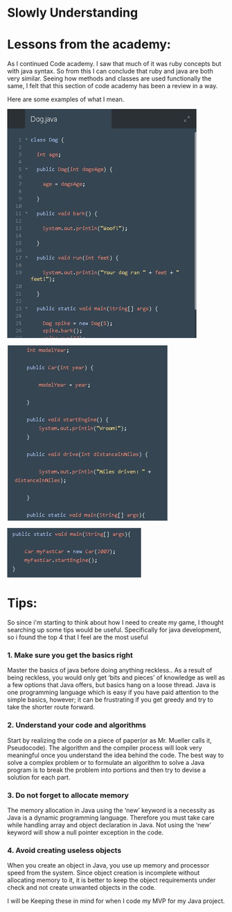 # Slowly Understanding #

# Lessons from the academy: #

As I continued Code academy. I saw that much of it was ruby concepts but with java syntax. So from this I can conclude that ruby and java are both very similar. Seeing how methods and classes are used functionally the same, I felt that this section of code academy has been a review in a way.

Here are some examples of what I mean.

![capture.jpg](dog.JPG)

![capture.jpg](dog2.JPG)

![capture.jpg](dog3.JPG)

# Tips: #

So since i'm starting to think about how I need to create my game, I thought searching up some tips would be useful. Specifically for java development, so i found the top 4 that I feel are the most useful


### 1. Make sure you get the basics right ###

Master the basics of java before doing anything reckless.. As a result of being reckless, you would only get ‘bits and pieces’ of  knowledge as well as a few options that Java offers, but basics hang on a loose thread. Java is one programming language which is easy if you have paid attention to the simple basics, however; it can be frustrating if you get greedy and try to take the shorter route forward.



### 2. Understand your code and algorithms ###

Start by realizing the code on a piece of paper(or as Mr. Mueller calls it, Pseudocode). The algorithm and the compiler process will look very meaningful once you understand the idea behind the code. The best way to solve a complex problem or to formulate an algorithm  to solve a Java program is to break the problem into portions and then try to devise a solution for each part. 

### 3. Do not forget to allocate memory ###

The memory allocation in Java using the ‘new’ keyword is a necessity as Java is a dynamic programming language. Therefore you must take care while handling array and object declaration in Java. Not using the ‘new’ keyword will show a null pointer exception in the code.


### 4. Avoid creating useless objects ###

When you create an object in Java, you use up memory and processor speed from the system. Since object creation is incomplete without allocating memory to it, it is better to keep the object requirements under check and not create unwanted objects in the code.


I will be Keeping these in mind for when I code my MVP for my Java project.
